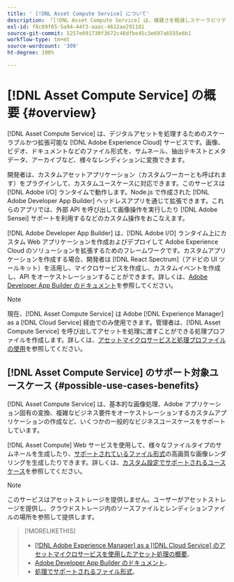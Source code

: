 ```yaml
---
title: ' [!DNL Asset Compute Service] について'
description: 「[!DNL Asset Compute Service] は、複雑さを軽減しスケーラビリティを向上させるクラウドネイティブなアセット処理サービスです」。
exl-id: f8c89f65-5a94-44f3-aaac-4612ae291101
source-git-commit: 5257e091730f3672c46dfbe45c3e697a6555e6b1
workflow-type: tm+mt
source-wordcount: '309'
ht-degree: 100%

---
```


# [!DNL Asset Compute Service] の概要  {#overview}

[!DNL Asset Compute Service] は、デジタルアセットを処理するためのスケーラブルかつ拡張可能な [!DNL Adobe Experience Cloud] サービスです。画像、ビデオ、ドキュメントなどのファイル形式を、サムネール、抽出テキストとメタデータ、アーカイブなど、様々なレンディションに変換できます。

開発者は、カスタムアセットアプリケーション（カスタムワーカーとも呼ばれます）をプラグインして、カスタムユースケースに対応できます。このサービスは [!DNL Adobe I/O] ランタイムで動作します。Node.js で作成された [!DNL Adobe Developer App Builder] ヘッドレスアプリを通じて拡張できます。これらのアプリでは、外部 API を呼び出して画像操作を実行したり [!DNL Adobe Sensei] サポートを利用するなどのカスタム操作をおこなえます。

[!DNL Adobe Developer App Builder] は、[!DNL Adobe I/O] ランタイム上にカスタム Web アプリケーションを作成およびデプロイして Adobe Experience Cloud のソリューションを拡張するためのフレームワークです。カスタムアプリケーションを作成する場合、開発者は [!DNL React Spectrum]（アドビの UI ツールキット）を活用し、マイクロサービスを作成し、カスタムイベントを作成し、API をオーケストレーションすることができます。詳しくは、[Adobe Developer App Builder のドキュメント](https://developer.adobe.com/app-builder/docs/overview/)を参照してください。

>[!NOTE]
>
>現在、[!DNL Asset Compute Service] は Adobe [!DNL Experience Manager] as a [!DNL Cloud Service] 経由でのみ使用できます。管理者は、[!DNL Asset Compute Service] を呼び出してアセットを処理に渡すことができる処理プロファイルを作成します。詳しくは、[アセットマイクロサービスと処理プロファイルの使用](https://experienceleague.adobe.com/docs/experience-manager-cloud-service/assets/manage/asset-microservices-configure-and-use.html?lang=ja)を参照してください。

## [!DNL Asset Compute Service] のサポート対象ユースケース  {#possible-use-cases-benefits}

[!DNL Asset Compute Service] は、基本的な画像処理、Adobe アプリケーション固有の変換、複雑なビジネス要件をオーケストレーションするカスタムアプリケーションの作成など、いくつかの一般的なビジネスユースケースをサポートしています。

[!DNL Asset Compute] Web サービスを使用して、様々なファイルタイプのサムネールを生成したり、[サポートされているファイル形式](https://experienceleague.adobe.com/docs/experience-manager-cloud-service/assets/file-format-support.html?lang=ja)の高画質な画像レンダリングを生成したりできます。詳しくは、[カスタム設定でサポートされるユースケース](https://experienceleague.adobe.com/docs/experience-manager-cloud-service/assets/manage/asset-microservices-configure-and-use.html?lang=ja)を参照してください。

>[!NOTE]
>
>このサービスはアセットストレージを提供しません。ユーザーがアセットストレージを提供し、クラウドストレージ内のソースファイルとレンディションファイルの場所を参照して提供します。

<!-- TBD: Should this be mentioned in the docs?

|Asset Compute Service does not do this|Expectations from implementing client|
|---|---|
| Binary uploads or API-based asset ingestion. | Use other methods to ingest assets. |
| Store binaries or any persisted data across processing requests.| Each request is independent so treat it as a standalone request by sharing binary and processing instructions. |
| Store any configurations such as processing rules or settings for a user or an organization's account. | Add processing request to each request/instruction. |
| Direct event handling of asset creation events from storage systems and processing completed notifications, and errors. | Use [!DNL Adobe I/O] Events and other methods. |

-->

>[!MORELIKETHIS]
>
>* [ [!DNL Adobe Experience Manager]  as a  [!DNL Cloud Service] のアセットマイクロサービスを使用したアセット処理の概要](https://experienceleague.adobe.com/docs/experience-manager-cloud-service/assets/asset-microservices-overview.html?lang=ja)。
>* [Adobe Developer App Builder のドキュメント](https://developer.adobe.com/app-builder/docs/overview)。
>* [処理でサポートされるファイル形式](https://experienceleague.adobe.com/docs/experience-manager-cloud-service/assets/file-format-support.html?lang=ja)。

<!-- **TBD:**
* Clarify the service can only be used within AEM as Cloud Service. The docs provided as context for custom application developers. Not to be used as a standalone service.
  ** and API as that plays a role in custom applications (accepting standard params, invoking Nui itself in the future, etc. (this is an outlook))

* link to aem as cloud service docs on asset ingestion and customization with processing profiles.
-->
